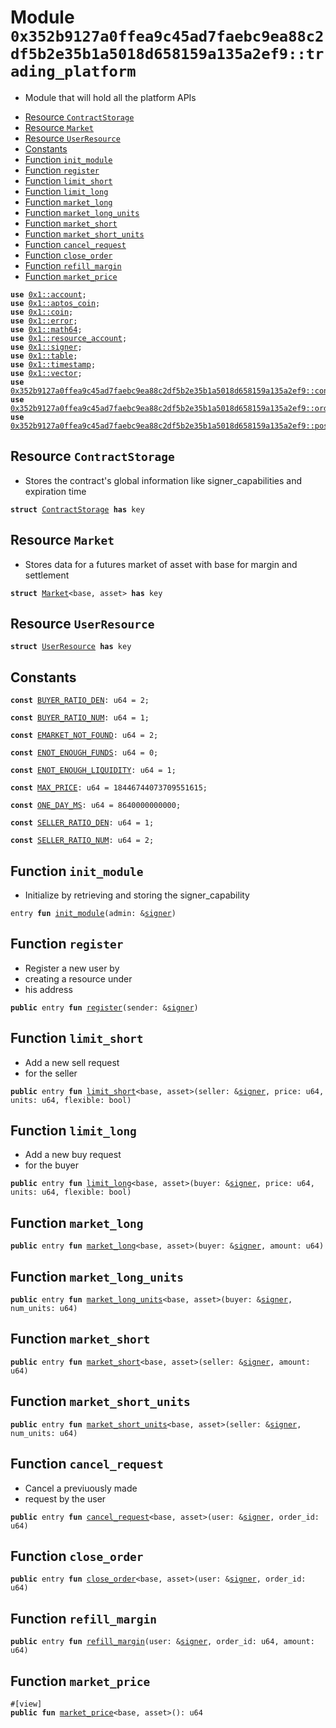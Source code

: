 
<a id="0x352b9127a0ffea9c45ad7faebc9ea88c2df5b2e35b1a5018d658159a135a2ef9_trading_platform"></a>

# Module `0x352b9127a0ffea9c45ad7faebc9ea88c2df5b2e35b1a5018d658159a135a2ef9::trading_platform`


* Module that will hold all the platform APIs


-  [Resource `ContractStorage`](#0x352b9127a0ffea9c45ad7faebc9ea88c2df5b2e35b1a5018d658159a135a2ef9_trading_platform_ContractStorage)
-  [Resource `Market`](#0x352b9127a0ffea9c45ad7faebc9ea88c2df5b2e35b1a5018d658159a135a2ef9_trading_platform_Market)
-  [Resource `UserResource`](#0x352b9127a0ffea9c45ad7faebc9ea88c2df5b2e35b1a5018d658159a135a2ef9_trading_platform_UserResource)
-  [Constants](#@Constants_0)
-  [Function `init_module`](#0x352b9127a0ffea9c45ad7faebc9ea88c2df5b2e35b1a5018d658159a135a2ef9_trading_platform_init_module)
-  [Function `register`](#0x352b9127a0ffea9c45ad7faebc9ea88c2df5b2e35b1a5018d658159a135a2ef9_trading_platform_register)
-  [Function `limit_short`](#0x352b9127a0ffea9c45ad7faebc9ea88c2df5b2e35b1a5018d658159a135a2ef9_trading_platform_limit_short)
-  [Function `limit_long`](#0x352b9127a0ffea9c45ad7faebc9ea88c2df5b2e35b1a5018d658159a135a2ef9_trading_platform_limit_long)
-  [Function `market_long`](#0x352b9127a0ffea9c45ad7faebc9ea88c2df5b2e35b1a5018d658159a135a2ef9_trading_platform_market_long)
-  [Function `market_long_units`](#0x352b9127a0ffea9c45ad7faebc9ea88c2df5b2e35b1a5018d658159a135a2ef9_trading_platform_market_long_units)
-  [Function `market_short`](#0x352b9127a0ffea9c45ad7faebc9ea88c2df5b2e35b1a5018d658159a135a2ef9_trading_platform_market_short)
-  [Function `market_short_units`](#0x352b9127a0ffea9c45ad7faebc9ea88c2df5b2e35b1a5018d658159a135a2ef9_trading_platform_market_short_units)
-  [Function `cancel_request`](#0x352b9127a0ffea9c45ad7faebc9ea88c2df5b2e35b1a5018d658159a135a2ef9_trading_platform_cancel_request)
-  [Function `close_order`](#0x352b9127a0ffea9c45ad7faebc9ea88c2df5b2e35b1a5018d658159a135a2ef9_trading_platform_close_order)
-  [Function `refill_margin`](#0x352b9127a0ffea9c45ad7faebc9ea88c2df5b2e35b1a5018d658159a135a2ef9_trading_platform_refill_margin)
-  [Function `market_price`](#0x352b9127a0ffea9c45ad7faebc9ea88c2df5b2e35b1a5018d658159a135a2ef9_trading_platform_market_price)


<pre><code><b>use</b> <a href="">0x1::account</a>;
<b>use</b> <a href="">0x1::aptos_coin</a>;
<b>use</b> <a href="">0x1::coin</a>;
<b>use</b> <a href="">0x1::error</a>;
<b>use</b> <a href="">0x1::math64</a>;
<b>use</b> <a href="">0x1::resource_account</a>;
<b>use</b> <a href="">0x1::signer</a>;
<b>use</b> <a href="">0x1::table</a>;
<b>use</b> <a href="">0x1::timestamp</a>;
<b>use</b> <a href="">0x1::vector</a>;
<b>use</b> <a href="constants.md#0x352b9127a0ffea9c45ad7faebc9ea88c2df5b2e35b1a5018d658159a135a2ef9_constants">0x352b9127a0ffea9c45ad7faebc9ea88c2df5b2e35b1a5018d658159a135a2ef9::constants</a>;
<b>use</b> <a href="order.md#0x352b9127a0ffea9c45ad7faebc9ea88c2df5b2e35b1a5018d658159a135a2ef9_order">0x352b9127a0ffea9c45ad7faebc9ea88c2df5b2e35b1a5018d658159a135a2ef9::order</a>;
<b>use</b> <a href="position.md#0x352b9127a0ffea9c45ad7faebc9ea88c2df5b2e35b1a5018d658159a135a2ef9_position">0x352b9127a0ffea9c45ad7faebc9ea88c2df5b2e35b1a5018d658159a135a2ef9::position</a>;
</code></pre>



<a id="0x352b9127a0ffea9c45ad7faebc9ea88c2df5b2e35b1a5018d658159a135a2ef9_trading_platform_ContractStorage"></a>

## Resource `ContractStorage`


* Stores the contract's global information like signer_capabilities and expiration time



<pre><code><b>struct</b> <a href="tradingPlatform.md#0x352b9127a0ffea9c45ad7faebc9ea88c2df5b2e35b1a5018d658159a135a2ef9_trading_platform_ContractStorage">ContractStorage</a> <b>has</b> key
</code></pre>



<a id="0x352b9127a0ffea9c45ad7faebc9ea88c2df5b2e35b1a5018d658159a135a2ef9_trading_platform_Market"></a>

## Resource `Market`


* Stores data for a futures market of asset with base for margin and settlement



<pre><code><b>struct</b> <a href="tradingPlatform.md#0x352b9127a0ffea9c45ad7faebc9ea88c2df5b2e35b1a5018d658159a135a2ef9_trading_platform_Market">Market</a>&lt;base, asset&gt; <b>has</b> key
</code></pre>



<a id="0x352b9127a0ffea9c45ad7faebc9ea88c2df5b2e35b1a5018d658159a135a2ef9_trading_platform_UserResource"></a>

## Resource `UserResource`



<pre><code><b>struct</b> <a href="tradingPlatform.md#0x352b9127a0ffea9c45ad7faebc9ea88c2df5b2e35b1a5018d658159a135a2ef9_trading_platform_UserResource">UserResource</a> <b>has</b> key
</code></pre>



<a id="@Constants_0"></a>

## Constants


<a id="0x352b9127a0ffea9c45ad7faebc9ea88c2df5b2e35b1a5018d658159a135a2ef9_trading_platform_BUYER_RATIO_DEN"></a>



<pre><code><b>const</b> <a href="tradingPlatform.md#0x352b9127a0ffea9c45ad7faebc9ea88c2df5b2e35b1a5018d658159a135a2ef9_trading_platform_BUYER_RATIO_DEN">BUYER_RATIO_DEN</a>: u64 = 2;
</code></pre>



<a id="0x352b9127a0ffea9c45ad7faebc9ea88c2df5b2e35b1a5018d658159a135a2ef9_trading_platform_BUYER_RATIO_NUM"></a>



<pre><code><b>const</b> <a href="tradingPlatform.md#0x352b9127a0ffea9c45ad7faebc9ea88c2df5b2e35b1a5018d658159a135a2ef9_trading_platform_BUYER_RATIO_NUM">BUYER_RATIO_NUM</a>: u64 = 1;
</code></pre>



<a id="0x352b9127a0ffea9c45ad7faebc9ea88c2df5b2e35b1a5018d658159a135a2ef9_trading_platform_EMARKET_NOT_FOUND"></a>



<pre><code><b>const</b> <a href="tradingPlatform.md#0x352b9127a0ffea9c45ad7faebc9ea88c2df5b2e35b1a5018d658159a135a2ef9_trading_platform_EMARKET_NOT_FOUND">EMARKET_NOT_FOUND</a>: u64 = 2;
</code></pre>



<a id="0x352b9127a0ffea9c45ad7faebc9ea88c2df5b2e35b1a5018d658159a135a2ef9_trading_platform_ENOT_ENOUGH_FUNDS"></a>



<pre><code><b>const</b> <a href="tradingPlatform.md#0x352b9127a0ffea9c45ad7faebc9ea88c2df5b2e35b1a5018d658159a135a2ef9_trading_platform_ENOT_ENOUGH_FUNDS">ENOT_ENOUGH_FUNDS</a>: u64 = 0;
</code></pre>



<a id="0x352b9127a0ffea9c45ad7faebc9ea88c2df5b2e35b1a5018d658159a135a2ef9_trading_platform_ENOT_ENOUGH_LIQUIDITY"></a>



<pre><code><b>const</b> <a href="tradingPlatform.md#0x352b9127a0ffea9c45ad7faebc9ea88c2df5b2e35b1a5018d658159a135a2ef9_trading_platform_ENOT_ENOUGH_LIQUIDITY">ENOT_ENOUGH_LIQUIDITY</a>: u64 = 1;
</code></pre>



<a id="0x352b9127a0ffea9c45ad7faebc9ea88c2df5b2e35b1a5018d658159a135a2ef9_trading_platform_MAX_PRICE"></a>



<pre><code><b>const</b> <a href="tradingPlatform.md#0x352b9127a0ffea9c45ad7faebc9ea88c2df5b2e35b1a5018d658159a135a2ef9_trading_platform_MAX_PRICE">MAX_PRICE</a>: u64 = 18446744073709551615;
</code></pre>



<a id="0x352b9127a0ffea9c45ad7faebc9ea88c2df5b2e35b1a5018d658159a135a2ef9_trading_platform_ONE_DAY_MS"></a>



<pre><code><b>const</b> <a href="tradingPlatform.md#0x352b9127a0ffea9c45ad7faebc9ea88c2df5b2e35b1a5018d658159a135a2ef9_trading_platform_ONE_DAY_MS">ONE_DAY_MS</a>: u64 = 8640000000000;
</code></pre>



<a id="0x352b9127a0ffea9c45ad7faebc9ea88c2df5b2e35b1a5018d658159a135a2ef9_trading_platform_SELLER_RATIO_DEN"></a>



<pre><code><b>const</b> <a href="tradingPlatform.md#0x352b9127a0ffea9c45ad7faebc9ea88c2df5b2e35b1a5018d658159a135a2ef9_trading_platform_SELLER_RATIO_DEN">SELLER_RATIO_DEN</a>: u64 = 1;
</code></pre>



<a id="0x352b9127a0ffea9c45ad7faebc9ea88c2df5b2e35b1a5018d658159a135a2ef9_trading_platform_SELLER_RATIO_NUM"></a>



<pre><code><b>const</b> <a href="tradingPlatform.md#0x352b9127a0ffea9c45ad7faebc9ea88c2df5b2e35b1a5018d658159a135a2ef9_trading_platform_SELLER_RATIO_NUM">SELLER_RATIO_NUM</a>: u64 = 2;
</code></pre>



<a id="0x352b9127a0ffea9c45ad7faebc9ea88c2df5b2e35b1a5018d658159a135a2ef9_trading_platform_init_module"></a>

## Function `init_module`


* Initialize by retrieving and storing the signer_capability



<pre><code>entry <b>fun</b> <a href="tradingPlatform.md#0x352b9127a0ffea9c45ad7faebc9ea88c2df5b2e35b1a5018d658159a135a2ef9_trading_platform_init_module">init_module</a>(admin: &<a href="">signer</a>)
</code></pre>



<a id="0x352b9127a0ffea9c45ad7faebc9ea88c2df5b2e35b1a5018d658159a135a2ef9_trading_platform_register"></a>

## Function `register`


*	Register a new user by
*	creating a resource under
*	his address



<pre><code><b>public</b> entry <b>fun</b> <a href="tradingPlatform.md#0x352b9127a0ffea9c45ad7faebc9ea88c2df5b2e35b1a5018d658159a135a2ef9_trading_platform_register">register</a>(sender: &<a href="">signer</a>)
</code></pre>



<a id="0x352b9127a0ffea9c45ad7faebc9ea88c2df5b2e35b1a5018d658159a135a2ef9_trading_platform_limit_short"></a>

## Function `limit_short`


*	Add a new sell request
*	for the seller



<pre><code><b>public</b> entry <b>fun</b> <a href="tradingPlatform.md#0x352b9127a0ffea9c45ad7faebc9ea88c2df5b2e35b1a5018d658159a135a2ef9_trading_platform_limit_short">limit_short</a>&lt;base, asset&gt;(seller: &<a href="">signer</a>, price: u64, units: u64, flexible: bool)
</code></pre>



<a id="0x352b9127a0ffea9c45ad7faebc9ea88c2df5b2e35b1a5018d658159a135a2ef9_trading_platform_limit_long"></a>

## Function `limit_long`


*	Add a new buy request
*	for the buyer



<pre><code><b>public</b> entry <b>fun</b> <a href="tradingPlatform.md#0x352b9127a0ffea9c45ad7faebc9ea88c2df5b2e35b1a5018d658159a135a2ef9_trading_platform_limit_long">limit_long</a>&lt;base, asset&gt;(buyer: &<a href="">signer</a>, price: u64, units: u64, flexible: bool)
</code></pre>



<a id="0x352b9127a0ffea9c45ad7faebc9ea88c2df5b2e35b1a5018d658159a135a2ef9_trading_platform_market_long"></a>

## Function `market_long`



<pre><code><b>public</b> entry <b>fun</b> <a href="tradingPlatform.md#0x352b9127a0ffea9c45ad7faebc9ea88c2df5b2e35b1a5018d658159a135a2ef9_trading_platform_market_long">market_long</a>&lt;base, asset&gt;(buyer: &<a href="">signer</a>, amount: u64)
</code></pre>



<a id="0x352b9127a0ffea9c45ad7faebc9ea88c2df5b2e35b1a5018d658159a135a2ef9_trading_platform_market_long_units"></a>

## Function `market_long_units`



<pre><code><b>public</b> entry <b>fun</b> <a href="tradingPlatform.md#0x352b9127a0ffea9c45ad7faebc9ea88c2df5b2e35b1a5018d658159a135a2ef9_trading_platform_market_long_units">market_long_units</a>&lt;base, asset&gt;(buyer: &<a href="">signer</a>, num_units: u64)
</code></pre>



<a id="0x352b9127a0ffea9c45ad7faebc9ea88c2df5b2e35b1a5018d658159a135a2ef9_trading_platform_market_short"></a>

## Function `market_short`



<pre><code><b>public</b> entry <b>fun</b> <a href="tradingPlatform.md#0x352b9127a0ffea9c45ad7faebc9ea88c2df5b2e35b1a5018d658159a135a2ef9_trading_platform_market_short">market_short</a>&lt;base, asset&gt;(seller: &<a href="">signer</a>, amount: u64)
</code></pre>



<a id="0x352b9127a0ffea9c45ad7faebc9ea88c2df5b2e35b1a5018d658159a135a2ef9_trading_platform_market_short_units"></a>

## Function `market_short_units`



<pre><code><b>public</b> entry <b>fun</b> <a href="tradingPlatform.md#0x352b9127a0ffea9c45ad7faebc9ea88c2df5b2e35b1a5018d658159a135a2ef9_trading_platform_market_short_units">market_short_units</a>&lt;base, asset&gt;(seller: &<a href="">signer</a>, num_units: u64)
</code></pre>



<a id="0x352b9127a0ffea9c45ad7faebc9ea88c2df5b2e35b1a5018d658159a135a2ef9_trading_platform_cancel_request"></a>

## Function `cancel_request`


*	Cancel a previuously made
*	request by the user



<pre><code><b>public</b> entry <b>fun</b> <a href="tradingPlatform.md#0x352b9127a0ffea9c45ad7faebc9ea88c2df5b2e35b1a5018d658159a135a2ef9_trading_platform_cancel_request">cancel_request</a>&lt;base, asset&gt;(user: &<a href="">signer</a>, order_id: u64)
</code></pre>



<a id="0x352b9127a0ffea9c45ad7faebc9ea88c2df5b2e35b1a5018d658159a135a2ef9_trading_platform_close_order"></a>

## Function `close_order`



<pre><code><b>public</b> entry <b>fun</b> <a href="tradingPlatform.md#0x352b9127a0ffea9c45ad7faebc9ea88c2df5b2e35b1a5018d658159a135a2ef9_trading_platform_close_order">close_order</a>&lt;base, asset&gt;(user: &<a href="">signer</a>, order_id: u64)
</code></pre>



<a id="0x352b9127a0ffea9c45ad7faebc9ea88c2df5b2e35b1a5018d658159a135a2ef9_trading_platform_refill_margin"></a>

## Function `refill_margin`



<pre><code><b>public</b> entry <b>fun</b> <a href="tradingPlatform.md#0x352b9127a0ffea9c45ad7faebc9ea88c2df5b2e35b1a5018d658159a135a2ef9_trading_platform_refill_margin">refill_margin</a>(user: &<a href="">signer</a>, order_id: u64, amount: u64)
</code></pre>



<a id="0x352b9127a0ffea9c45ad7faebc9ea88c2df5b2e35b1a5018d658159a135a2ef9_trading_platform_market_price"></a>

## Function `market_price`



<pre><code>#[view]
<b>public</b> <b>fun</b> <a href="tradingPlatform.md#0x352b9127a0ffea9c45ad7faebc9ea88c2df5b2e35b1a5018d658159a135a2ef9_trading_platform_market_price">market_price</a>&lt;base, asset&gt;(): u64
</code></pre>
